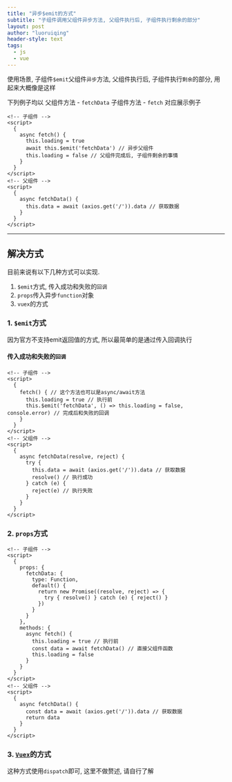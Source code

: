 ```yaml
---
title: "异步$emit的方式"
subtitle: "子组件调用父组件异步方法, 父组件执行后, 子组件执行剩余的部分"
layout: post
author: "luoruiqing"
header-style: text
tags:
  - js
  - vue
---
```


使用场景, 子组件`$emit`父组件`异步`方法, 父组件执行后, 子组件执行`剩余`的部分, 用起来大概像是这样

下列例子均以 父组件方法 - `fetchData` 子组件方法 - `fetch` 对应展示例子

```vue
<!-- 子组件 -->
<script>
  {
    async fetch() {
      this.loading = true
      await this.$emit('fetchData') // 异步父组件
      this.loading = false // 父组件完成后, 子组件剩余的事情
    }
  }
</script>
<!-- 父组件 -->
<script>
  {
    async fetchData() {
      this.data = await (axios.get('/')).data // 获取数据
    }
  }
</script>
```

--- 

## 解决方式
目前来说有以下几种方式可以实现.
1. `$emit`方式, 传入成功和失败的`回调`
2. `props`传入异步`function`对象
3. `vuex`的方式


### 1. `$emit`方式
因为官方不支持emit返回值的方式, 所以最简单的是通过传入回调执行
#### 传入成功和失败的`回调`
```vue
<!-- 子组件 -->
<script>
  {
    fetch() { // 这个方法也可以是async/await方法
      this.loading = true // 执行前
      this.$emit('fetchData', () => this.loading = false, console.error) // 完成后和失败的回调
    }
  }
</script>
<!-- 父组件 -->
<script>
  {
    async fetchData(resolve, reject) {
      try {
        this.data = await (axios.get('/')).data // 获取数据
        resolve() // 执行成功
      } catch (e) {
        reject(e) // 执行失败
      }
    }
  }
</script>
```

### 2. `props`方式

```vue
<!-- 子组件 -->
<script>
  {
    props: {
      fetchData: {
        type: Function,
        default() {
          return new Promise((resolve, reject) => {
            try { resolve() } catch (e) { reject() }
          })
        }
      }
    },
    methods: {
      async fetch() {
        this.loading = true // 执行前
        const data = await fetchData() // 直接父组件函数
        this.loading = false
      }
    }
  }
</script>
<!-- 父组件 -->
<script>
  {
    async fetchData() {
      const data = await (axios.get('/')).data // 获取数据
      return data
    }
  }
</script>
```


### 3. [`Vuex`](https://vuex.vuejs.org)的方式
这种方式使用`dispatch`即可, 这里不做赘述, 请自行了解
